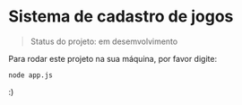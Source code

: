 # Sistema de cadastro de jogos #

> Status do projeto: em desemvolvimento

Para rodar este projeto na sua máquina, por favor digite: 

```
node app.js
```
:)